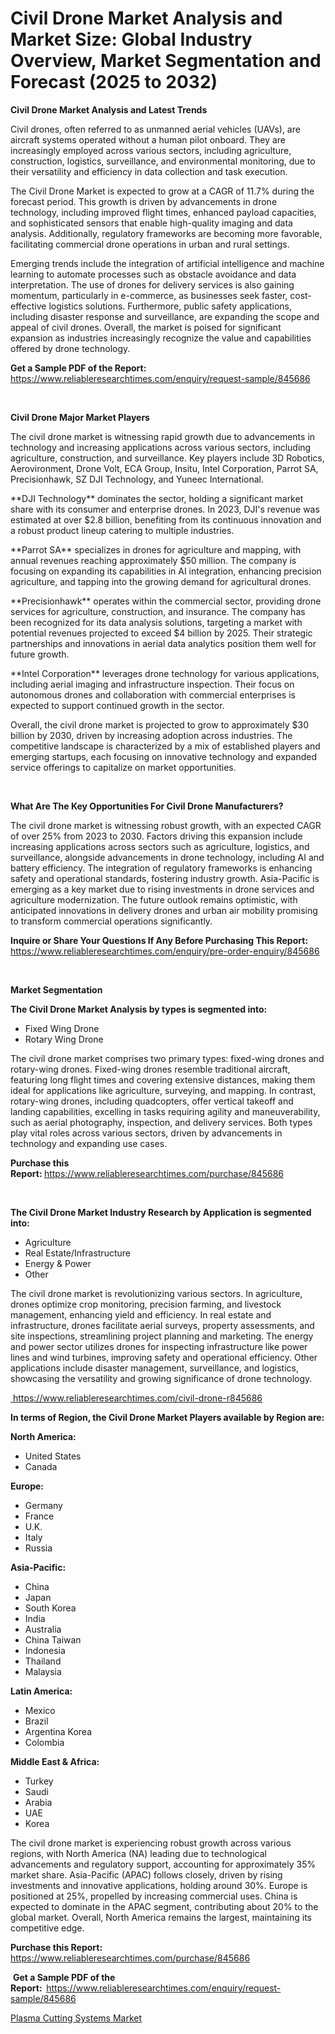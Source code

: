 <p><h1>Civil Drone Market Analysis and Market Size: Global Industry Overview, Market Segmentation and Forecast (2025 to 2032)</h1></p><p><strong>Civil Drone Market Analysis and Latest Trends</strong></p>
<p><p>Civil drones, often referred to as unmanned aerial vehicles (UAVs), are aircraft systems operated without a human pilot onboard. They are increasingly employed across various sectors, including agriculture, construction, logistics, surveillance, and environmental monitoring, due to their versatility and efficiency in data collection and task execution.</p><p>The Civil Drone Market is expected to grow at a CAGR of 11.7% during the forecast period. This growth is driven by advancements in drone technology, including improved flight times, enhanced payload capacities, and sophisticated sensors that enable high-quality imaging and data analysis. Additionally, regulatory frameworks are becoming more favorable, facilitating commercial drone operations in urban and rural settings.</p><p>Emerging trends include the integration of artificial intelligence and machine learning to automate processes such as obstacle avoidance and data interpretation. The use of drones for delivery services is also gaining momentum, particularly in e-commerce, as businesses seek faster, cost-effective logistics solutions. Furthermore, public safety applications, including disaster response and surveillance, are expanding the scope and appeal of civil drones. Overall, the market is poised for significant expansion as industries increasingly recognize the value and capabilities offered by drone technology.</p></p>
<p><strong>Get a Sample PDF of the Report:&nbsp;</strong> <a href="https://www.reliableresearchtimes.com/enquiry/request-sample/845686?utm_campaign=2189&utm_medium=2&utm_source=Github&utm_content=ia&utm_term=20022025&utm_id=civil-drone">https://www.reliableresearchtimes.com/enquiry/request-sample/845686</a></p>
<p>&nbsp;</p>
<p><strong>Civil Drone Major Market Players</strong></p>
<p><p>The civil drone market is witnessing rapid growth due to advancements in technology and increasing applications across various sectors, including agriculture, construction, and surveillance. Key players include 3D Robotics, Aerovironment, Drone Volt, ECA Group, Insitu, Intel Corporation, Parrot SA, Precisionhawk, SZ DJI Technology, and Yuneec International.</p><p>**DJI Technology** dominates the sector, holding a significant market share with its consumer and enterprise drones. In 2023, DJI's revenue was estimated at over $2.8 billion, benefiting from its continuous innovation and a robust product lineup catering to multiple industries.</p><p>**Parrot SA** specializes in drones for agriculture and mapping, with annual revenues reaching approximately $50 million. The company is focusing on expanding its capabilities in AI integration, enhancing precision agriculture, and tapping into the growing demand for agricultural drones.</p><p>**Precisionhawk** operates within the commercial sector, providing drone services for agriculture, construction, and insurance. The company has been recognized for its data analysis solutions, targeting a market with potential revenues projected to exceed $4 billion by 2025. Their strategic partnerships and innovations in aerial data analytics position them well for future growth.</p><p>**Intel Corporation** leverages drone technology for various applications, including aerial imaging and infrastructure inspection. Their focus on autonomous drones and collaboration with commercial enterprises is expected to support continued growth in the sector.</p><p>Overall, the civil drone market is projected to grow to approximately $30 billion by 2030, driven by increasing adoption across industries. The competitive landscape is characterized by a mix of established players and emerging startups, each focusing on innovative technology and expanded service offerings to capitalize on market opportunities.</p></p>
<p>&nbsp;</p>
<p><strong>What Are The Key Opportunities For Civil Drone Manufacturers?</strong></p>
<p><p>The civil drone market is witnessing robust growth, with an expected CAGR of over 25% from 2023 to 2030. Factors driving this expansion include increasing applications across sectors such as agriculture, logistics, and surveillance, alongside advancements in drone technology, including AI and battery efficiency. The integration of regulatory frameworks is enhancing safety and operational standards, fostering industry growth. Asia-Pacific is emerging as a key market due to rising investments in drone services and agriculture modernization. The future outlook remains optimistic, with anticipated innovations in delivery drones and urban air mobility promising to transform commercial operations significantly.</p></p>
<p><strong>Inquire or Share Your Questions If Any Before Purchasing This Report:</strong> <a href="https://www.reliableresearchtimes.com/enquiry/pre-order-enquiry/845686?utm_campaign=2189&utm_medium=2&utm_source=Github&utm_content=ia&utm_term=20022025&utm_id=civil-drone">https://www.reliableresearchtimes.com/enquiry/pre-order-enquiry/845686</a></p>
<p>&nbsp;</p>
<p><strong>Market Segmentation</strong></p>
<p><strong>The Civil Drone Market Analysis by types is segmented into:</strong></p>
<p><ul><li>Fixed Wing Drone</li><li>Rotary Wing Drone</li></ul></p>
<p><p>The civil drone market comprises two primary types: fixed-wing drones and rotary-wing drones. Fixed-wing drones resemble traditional aircraft, featuring long flight times and covering extensive distances, making them ideal for applications like agriculture, surveying, and mapping. In contrast, rotary-wing drones, including quadcopters, offer vertical takeoff and landing capabilities, excelling in tasks requiring agility and maneuverability, such as aerial photography, inspection, and delivery services. Both types play vital roles across various sectors, driven by advancements in technology and expanding use cases.</p></p>
<p><strong>Purchase this Report:&nbsp;</strong><a href="https://www.reliableresearchtimes.com/purchase/845686?utm_campaign=2189&utm_medium=2&utm_source=Github&utm_content=ia&utm_term=20022025&utm_id=civil-drone">https://www.reliableresearchtimes.com/purchase/845686</a></p>
<p>&nbsp;</p>
<p><strong>The Civil Drone Market Industry Research by Application is segmented into:</strong></p>
<p><ul><li>Agriculture</li><li>Real Estate/Infrastructure</li><li>Energy & Power</li><li>Other</li></ul></p>
<p><p>The civil drone market is revolutionizing various sectors. In agriculture, drones optimize crop monitoring, precision farming, and livestock management, enhancing yield and efficiency. In real estate and infrastructure, drones facilitate aerial surveys, property assessments, and site inspections, streamlining project planning and marketing. The energy and power sector utilizes drones for inspecting infrastructure like power lines and wind turbines, improving safety and operational efficiency. Other applications include disaster management, surveillance, and logistics, showcasing the versatility and growing significance of drone technology.</p></p>
<p><a href="https://www.reliableresearchtimes.com/civil-drone-r845686?utm_campaign=2189&utm_medium=2&utm_source=Github&utm_content=ia&utm_term=20022025&utm_id=civil-drone">&nbsp;https://www.reliableresearchtimes.com/civil-drone-r845686</a></p>
<p><strong>In terms of Region, the Civil Drone Market Players available by Region are:</strong></p>
<p>
    <p> <strong> North America: </strong>
        <ul>
            <li>United States</li>
            <li>Canada</li>
        </ul>
        </p> 
    <p> <strong> Europe: </strong>
        <ul>
            <li>Germany</li>
            <li>France</li>
            <li>U.K.</li>
            <li>Italy</li>
            <li>Russia</li>
        </ul>
        </p> 
    <p> <strong> Asia-Pacific: </strong>
        <ul>
            <li>China</li>
            <li>Japan</li>
            <li>South Korea</li>
            <li>India</li>
            <li>Australia</li>
            <li>China Taiwan</li>
            <li>Indonesia</li>
            <li>Thailand</li>
            <li>Malaysia</li>
        </ul>
        </p> 
    <p> <strong> Latin America: </strong>
        <ul>
            <li>Mexico</li>
            <li>Brazil</li>
            <li>Argentina Korea</li>
            <li>Colombia</li>
        </ul>
        </p> 
    <p> <strong> Middle East & Africa: </strong>
        <ul>
            <li>Turkey</li>
            <li>Saudi</li>
            <li>Arabia</li>
            <li>UAE</li>
            <li>Korea</li>
        </ul>
    </p>
    </p>
<p><p>The civil drone market is experiencing robust growth across various regions, with North America (NA) leading due to technological advancements and regulatory support, accounting for approximately 35% market share. Asia-Pacific (APAC) follows closely, driven by rising investments and innovative applications, holding around 30%. Europe is positioned at 25%, propelled by increasing commercial uses. China is expected to dominate in the APAC segment, contributing about 20% to the global market. Overall, North America remains the largest, maintaining its competitive edge.</p></p>
<p><strong>Purchase this Report: </strong><a href="https://www.reliableresearchtimes.com/purchase/845686?utm_campaign=2189&utm_medium=2&utm_source=Github&utm_content=ia&utm_term=20022025&utm_id=civil-drone">https://www.reliableresearchtimes.com/purchase/845686</a></p>
<p>&nbsp;<strong>Get a Sample PDF of the Report:&nbsp;&nbsp;</strong><a href="https://www.reliableresearchtimes.com/enquiry/request-sample/845686?utm_campaign=2189&utm_medium=2&utm_source=Github&utm_content=ia&utm_term=20022025&utm_id=civil-drone">https://www.reliableresearchtimes.com/enquiry/request-sample/845686</a></p>
<p><strong></strong></p>
<p><p><a href="https://github.com/NargisHussain75/Market-Research-Report-List-1/blob/main/plasma-cutting-systems-market.md?utm_campaign=2189&utm_medium=2&utm_source=Github&utm_content=ia&utm_term=20022025&utm_id=civil-drone">Plasma Cutting Systems Market</a></p></p>